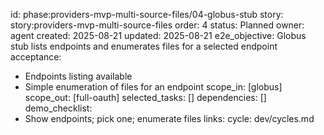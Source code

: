 id: phase:providers-mvp-multi-source-files/04-globus-stub
story: story:providers-mvp-multi-source-files
order: 4
status: Planned
owner: agent
created: 2025-08-21
updated: 2025-08-21
e2e_objective: Globus stub lists endpoints and enumerates files for a selected endpoint
acceptance:
  - Endpoints listing available
  - Simple enumeration of files for an endpoint
scope_in: [globus]
scope_out: [full-oauth]
selected_tasks: []
dependencies: []
demo_checklist:
  - Show endpoints; pick one; enumerate files
links:
  cycle: dev/cycles.md

